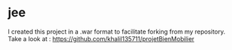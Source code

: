 # jee
I created this project in a .war format to facilitate forking from my repository. Take a look at : https://github.com/khalil135711/projetBienMobilier
